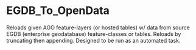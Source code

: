 # EGDB_To_OpenData
Reloads given AGO feature-layers (or hosted tables) w/ data from source EGDB (enterprise geodatabase) feature-classes or tables. Reloads by truncating then appending. Designed to be run as an automated task.
